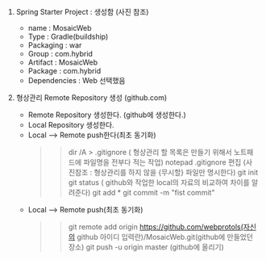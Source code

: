 1. Spring Starter Project  : 생성함 (사진 참조)
	- name : MosaicWeb
 	- Type : Gradle(buildship)
 	- Packaging : war
 	- Group : com.hybrid
 	- Artifact : MosaicWeb
 	- Package : com.hybrid
 	-  Dependencies : Web 선택했음
 
 
 2. 형상관리 Remote Repository 생성 (github.com)
 	- Remote Repository 생성한다. (github에 생성한다.)
 	- Local Repository 생성한다. 
 	- Local --> Remote push한다(최초 동기화)
 		>> dir /A > .gitignore ( 형상관리 할 목록은 만들기 위해서 노트패드에 파일명을 전부다 적는 작업)
 		>> notepad .gitignore 편집 (사진참조 : 형상관리를 하지 않을 {무시할} 파일만 명시한다)
 		>> git init
 		>> git status ( github와  작업한 local의 자료의 비교하여 차이를 알려준다) 
 		>> git add *
 		>> git commit -m "fist commit"
 	- Local --> Remote push(최초 동기화)
 		>> git remote add origin https://github.com/webprotols(자신의 github 아이디 입력란)/MosaicWeb.git(github에 만들었던 장소)
 		>> git push -u origin master (github에 올리기)